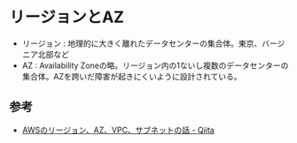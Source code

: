 # リージョンとAZ

* リージョン : 地理的に大きく離れたデータセンターの集合体。東京、バージニア北部など
* AZ : Availability Zoneの略。リージョン内の1ないし複数のデータセンターの集合体。AZを跨いだ障害が起きにくいように設計されている。

## 参考

* [AWSのリージョン、AZ、VPC、サブネットの話 - Qiita](https://qiita.com/jinnai73/items/cb4cffe6619a83876d17)

